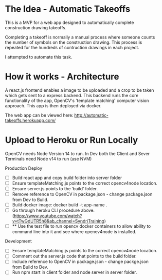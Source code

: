# The Idea - Automatic Takeoffs
This is a MVP for a web app designed to automatically complete construction drawing takeoffs.

Completing a takeoff is normally a manual process where someone counts the number of symbols on the construction drawing. This process is repeated for the hundreds of contruction drawings in each project.

I attempted to automate this task.

# How it works - Architecture
A react.js frontend enables a image to be uploaded and a crop to be taken which gets sent to a express backend. 
This backend runs the core functionality of the app, OpenCV's 'template matching' computer vision approach.
This app is then deployed via docker.


The web app can be viewed here: http://automatic-takeoffs.herokuapp.com/


# Upload to Heroku or Run Locally
OpenCV needs Node Version 14 to run.
In Dev both the Client and Sever Terminals need Node v14 to run (use NVM)

Production Deploy

- [ ] Build react app and copy build folder into server folder
- [ ] Ensure templateMatching.js points to the correct opencv4node location.
- [ ] Ensure server.js points to the ‘build’ folder.
- [ ] Remove reference to OpenCV in package.json - change package.json from Dev to Build.
- [ ] Build docker image: docker build -t app-name .
- [ ] Go through heroku CLI procedure above. (https://www.youtube.com/watch?v=tTwGdUTR5h8&ab_channel=SyndriTraining)
- [ ] \*\* Use the test file to run opencv docker containers to allow ability to command line into it and see where opencv4node is installed.

Development

- [ ] Ensure templateMatching.js points to the correct opencv4node location.
- [ ] Comment out the server.js code that points to the build folder.
- [ ] Include reference to OpenCV in package.json - change packge.json from Build to Dev.
- [ ] Run npm start in client folder and node server in server folder.
